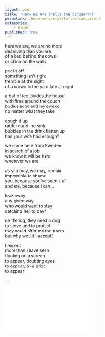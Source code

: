 ```yaml
---
layout: post
title: 'Here We Are (Pelle the Conqueror)'
permalink: /here-we-are-pelle-the-conqueror/
categories:
    - older
published: true
---
```


here we are, we are no more  
deserving than you are  
of a bed behind the cows  
or china on the walls

peel it off  
something isn't right  
tremble at the sight  
of a crowd in the yard late at night

a ball of ice divides the house  
with fires around the couch  
bodies ache and lay awake  
no matter what they take

cough it up  
rattle round the sink  
bubbles in the drink flatten up  
has your wife had enough?

we came here from Sweden  
in search of a job  
we know it will be hard  
wherever we are

as you may, we may, remain  
impossible to shame  
you, because you’ve seen it all  
and me, because I can...

look away  
any given way  
who would want to stay  
catching hell to pay?

on the log, they need a dog  
to serve and to protect  
they could offer me the boots  
but why would I accept?

I expect  
more than I have seen  
floating on a screen  
to appear, doubting eyes  
to appear, as a prize,  
to appear

--

<iframe src="../assets/videos/2023-07-13-pelle.mp4" frameborder="0" allowfullscreen sandbox></iframe>
